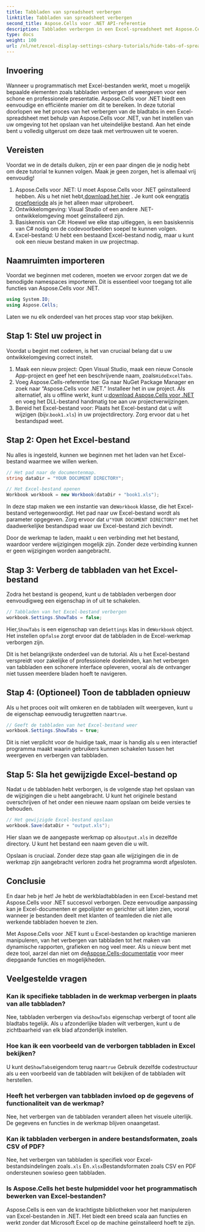 ```yaml
---
title: Tabbladen van spreadsheet verbergen
linktitle: Tabbladen van spreadsheet verbergen
second_title: Aspose.Cells voor .NET API-referentie
description: Tabbladen verbergen in een Excel-spreadsheet met Aspose.Cells voor .NET. Leer hoe u bladtabbladen programmatisch kunt verbergen en weergeven in slechts een paar eenvoudige stappen.
type: docs
weight: 100
url: /nl/net/excel-display-settings-csharp-tutorials/hide-tabs-of-spreadsheet/
---
```

## Invoering

Wanneer u programmatisch met Excel-bestanden werkt, moet u mogelijk bepaalde elementen zoals tabbladen verbergen of weergeven voor een schone en professionele presentatie. Aspose.Cells voor .NET biedt een eenvoudige en efficiënte manier om dit te bereiken. In deze tutorial doorlopen we het proces van het verbergen van de bladtabs in een Excel-spreadsheet met behulp van Aspose.Cells voor .NET, van het instellen van uw omgeving tot het opslaan van het uiteindelijke bestand. Aan het einde bent u volledig uitgerust om deze taak met vertrouwen uit te voeren.

## Vereisten

Voordat we in de details duiken, zijn er een paar dingen die je nodig hebt om deze tutorial te kunnen volgen. Maak je geen zorgen, het is allemaal vrij eenvoudig!

1.  Aspose.Cells voor .NET: U moet Aspose.Cells voor .NET geïnstalleerd hebben. Als u het niet hebt,[download het hier](https://releases.aspose.com/cells/net/) . Je kunt ook een[gratis proefperiode](https://releases.aspose.com/) als je het alleen maar uitprobeert.
2. Ontwikkelomgeving: Visual Studio of een andere .NET-ontwikkelomgeving moet geïnstalleerd zijn.
3. Basiskennis van C#: Hoewel we elke stap uitleggen, is een basiskennis van C# nodig om de codevoorbeelden soepel te kunnen volgen.
4. Excel-bestand: U hebt een bestaand Excel-bestand nodig, maar u kunt ook een nieuw bestand maken in uw projectmap.

## Naamruimten importeren

Voordat we beginnen met coderen, moeten we ervoor zorgen dat we de benodigde namespaces importeren. Dit is essentieel voor toegang tot alle functies van Aspose.Cells voor .NET.

```csharp
using System.IO;
using Aspose.Cells;
```

Laten we nu elk onderdeel van het proces stap voor stap bekijken.

## Stap 1: Stel uw project in

Voordat u begint met coderen, is het van cruciaal belang dat u uw ontwikkelomgeving correct instelt.

1.  Maak een nieuw project: Open Visual Studio, maak een nieuw Console App-project en geef het een beschrijvende naam, zoals`HideExcelTabs`.
2. Voeg Aspose.Cells-referentie toe: Ga naar NuGet Package Manager en zoek naar “Aspose.Cells voor .NET.” Installeer het in uw project.
 Als alternatief, als u offline werkt, kunt u:[download Aspose.Cells voor .NET](https://releases.aspose.com/cells/net/) en voeg het DLL-bestand handmatig toe aan uw projectverwijzingen.
3. Bereid het Excel-bestand voor: Plaats het Excel-bestand dat u wilt wijzigen (bijv.`book1.xls`) in uw projectdirectory. Zorg ervoor dat u het bestandspad weet.

## Stap 2: Open het Excel-bestand

Nu alles is ingesteld, kunnen we beginnen met het laden van het Excel-bestand waarmee we willen werken.

```csharp
// Het pad naar de documentenmap.
string dataDir = "YOUR DOCUMENT DIRECTORY";

// Het Excel-bestand openen
Workbook workbook = new Workbook(dataDir + "book1.xls");
```

 In deze stap maken we een instantie van de`Workbook` klasse, die het Excel-bestand vertegenwoordigt. Het pad naar uw Excel-bestand wordt als parameter opgegeven. Zorg ervoor dat u`"YOUR DOCUMENT DIRECTORY"` met het daadwerkelijke bestandspad waar uw Excel-bestand zich bevindt.

Door de werkmap te laden, maakt u een verbinding met het bestand, waardoor verdere wijzigingen mogelijk zijn. Zonder deze verbinding kunnen er geen wijzigingen worden aangebracht.

## Stap 3: Verberg de tabbladen van het Excel-bestand

Zodra het bestand is geopend, kunt u de tabbladen verbergen door eenvoudigweg een eigenschap in of uit te schakelen.

```csharp
// Tabbladen van het Excel-bestand verbergen
workbook.Settings.ShowTabs = false;
```

 Hier,`ShowTabs` is een eigenschap van de`Settings` klas in de`Workbook` object. Het instellen op`false` zorgt ervoor dat de tabbladen in de Excel-werkmap verborgen zijn.

Dit is het belangrijkste onderdeel van de tutorial. Als u het Excel-bestand verspreidt voor zakelijke of professionele doeleinden, kan het verbergen van tabbladen een schonere interface opleveren, vooral als de ontvanger niet tussen meerdere bladen hoeft te navigeren.

## Stap 4: (Optioneel) Toon de tabbladen opnieuw

 Als u het proces ooit wilt omkeren en de tabbladen wilt weergeven, kunt u de eigenschap eenvoudig terugzetten naar`true`.

```csharp
// Geeft de tabbladen van het Excel-bestand weer
workbook.Settings.ShowTabs = true;
```

Dit is niet verplicht voor de huidige taak, maar is handig als u een interactief programma maakt waarin gebruikers kunnen schakelen tussen het weergeven en verbergen van tabbladen.

## Stap 5: Sla het gewijzigde Excel-bestand op

Nadat u de tabbladen hebt verborgen, is de volgende stap het opslaan van de wijzigingen die u hebt aangebracht. U kunt het originele bestand overschrijven of het onder een nieuwe naam opslaan om beide versies te behouden.

```csharp
// Het gewijzigde Excel-bestand opslaan
workbook.Save(dataDir + "output.xls");
```

 Hier slaan we de aangepaste werkmap op als`output.xls` in dezelfde directory. U kunt het bestand een naam geven die u wilt.

Opslaan is cruciaal. Zonder deze stap gaan alle wijzigingen die in de werkmap zijn aangebracht verloren zodra het programma wordt afgesloten.

## Conclusie

En daar heb je het! Je hebt de werkbladtabbladen in een Excel-bestand met Aspose.Cells voor .NET succesvol verborgen. Deze eenvoudige aanpassing kan je Excel-documenten er gepolijster en gerichter uit laten zien, vooral wanneer je bestanden deelt met klanten of teamleden die niet alle werkende tabbladen hoeven te zien.

 Met Aspose.Cells voor .NET kunt u Excel-bestanden op krachtige manieren manipuleren, van het verbergen van tabbladen tot het maken van dynamische rapporten, grafieken en nog veel meer. Als u nieuw bent met deze tool, aarzel dan niet om de[Aspose.Cells-documentatie](https://reference.aspose.com/cells/net/) voor meer diepgaande functies en mogelijkheden.

## Veelgestelde vragen

### Kan ik specifieke tabbladen in de werkmap verbergen in plaats van alle tabbladen?  
 Nee, tabbladen verbergen via de`ShowTabs` eigenschap verbergt of toont alle bladtabs tegelijk. Als u afzonderlijke bladen wilt verbergen, kunt u de zichtbaarheid van elk blad afzonderlijk instellen.

### Hoe kan ik een voorbeeld van de verborgen tabbladen in Excel bekijken?  
 U kunt de`ShowTabs`eigendom terug naar`true` Gebruik dezelfde codestructuur als u een voorbeeld van de tabbladen wilt bekijken of de tabbladen wilt herstellen.

### Heeft het verbergen van tabbladen invloed op de gegevens of functionaliteit van de werkmap?  
Nee, het verbergen van de tabbladen verandert alleen het visuele uiterlijk. De gegevens en functies in de werkmap blijven onaangetast.

### Kan ik tabbladen verbergen in andere bestandsformaten, zoals CSV of PDF?  
 Nee, het verbergen van tabbladen is specifiek voor Excel-bestandsindelingen zoals`.xls` En`.xlsx`Bestandsformaten zoals CSV en PDF ondersteunen sowieso geen tabbladen.

### Is Aspose.Cells het beste hulpmiddel voor het programmatisch bewerken van Excel-bestanden?  
Aspose.Cells is een van de krachtigste bibliotheken voor het manipuleren van Excel-bestanden in .NET. Het biedt een breed scala aan functies en werkt zonder dat Microsoft Excel op de machine geïnstalleerd hoeft te zijn.